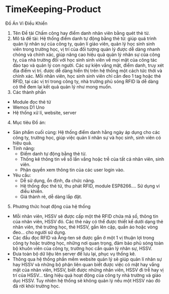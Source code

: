 # TimeKeeping-Product
Đồ Án Vi Điều Khiển 

1. Tên Đề tài
  Chấm công hay điểm danh nhân viên bằng quét thẻ từ.
2. Mô tả đề tài: 
  Hệ thống điểm danh tự động bằng thẻ từ: giúp quá trình quản lý nhân sự của công ty, quản lí giáo viên, quản lý học sinh sinh viên trong trường học, vị trí của đối tượng quản lý được dễ dàng nhanh chóng và chính xác, giúp nâng cao hiệu quả quản lý nhân sự của công ty, của nhà trường đối với học sinh sinh viên về mọi mặt của công tác đào tạo và quản lý con người. Các sự kiện vắng mặt, điểm danh, truy xét địa điểm vị trí. được dễ dàng hiển thị trên hệ thống một cách tức thời và chính xác. Mỗi nhân viên, học sinh sinh viên chỉ cần đeo 1 tag hoặc thẻ RFID, tại các vị trí trong công ty, nhà trường phủ sóng RFID là dễ dàng có thể đem lại kết quả quản lý như mong muốn.
3. Các thành phần
  - Module đọc thẻ từ
  - Wemos D1 Uno
  - Hệ thống xử lí, website, server
4.	Mục tiêu Đồ án:
  -	Sản phẩm cuối cùng:
    Hệ thống điểm danh hằng ngày áp dụng cho các công ty, trường học, giúp việc quản lí nhân sự và học sinh, sinh viên có hiệu quả.
  -	Tính năng:
    + Điểm danh tự động bằng thẻ từ.
    + Thống kê thông tin về số lần vắng hoặc trễ của tất cả nhân viên, sinh viên.
    + Phân quyền xem thông tin của các user login vào.
  -	Yêu cầu:
    + Dễ sử dụng, ổn định, đa chức năng.
    + Hệ thống đọc thẻ từ, thu phát RFID, module ESP8266…. Sử dụng vi điều khiển.
    + Giá thành rẻ, dễ dàng lắp đặt.
5.	Phương thức hoạt động của hệ thống
  - Mỗi nhân viên, HSSV sẽ được cấp một thẻ RFID chứa mã số, thông tin của nhân        viên, HSSV đó. Các thẻ này có thể được thiết kế dưới dạng thẻ nhân viên, thẻ trường học, thẻ HSSV, gắn lên cặp, quần áo hoặc vòng đeo... cho người sử dụng.
  - Các đầu đọc RFID và Ăng-ten sẽ được gắn ở một 1 vị thuận lợi trong công ty hoặc trường học, những nơi quan trọng, đảm bảo phủ sóng toàn bộ khuôn viên của công ty, trường học cần quản lý nhân sự, HSSV.
  - Đưa toàn bộ dữ liệu lên server để lưu lại, phục vụ thống kê.
  - Thông qua hệ thống phần mềm website quản lý sẽ giúp quản lí nhân sự hay HSSV và những bộ phận liên quan biết được việc có mặt hay vắng mặt của nhân viên, HSSV, biết được những nhân viên, HSSV đi trễ hay vị trí của HSSV... tăng hiệu quả hoạt động của công ty nhà trường và giáo dục HSSV. Tuy nhiên hệ thống sẽ không quản lý nếu một HSSV nào đó đã rời khỏi trường học.

